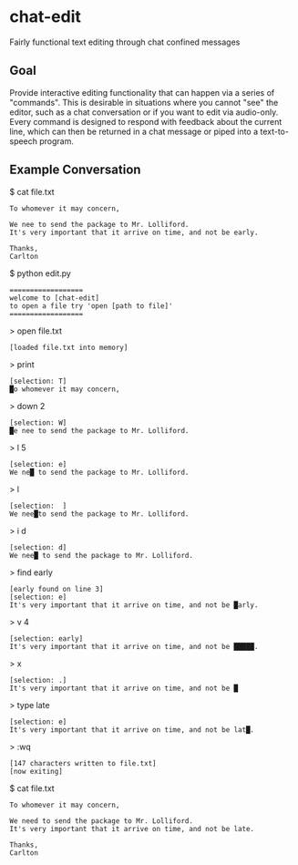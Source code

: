 chat-edit
=========

Fairly functional text editing through chat confined messages

## Goal 
Provide interactive editing functionality that can happen via a series of "commands". This is desirable in situations where you cannot "see" the editor, such as a chat conversation or if you want to edit via audio-only. Every command is designed to respond with feedback about the current line, which can then be returned in a chat message or piped into a text-to-speech program.

## Example Conversation
$ cat file.txt 
```
To whomever it may concern,

We nee to send the package to Mr. Lolliford. 
It's very important that it arrive on time, and not be early.

Thanks,
Carlton
```
$ python edit.py 
```
==================
welcome to [chat-edit]
to open a file try 'open [path to file]'
==================
```
\> open file.txt
```
[loaded file.txt into memory]
```
\> print
```
[selection: T]
█o whomever it may concern,
```
\> down 2
```
[selection: W]
█e nee to send the package to Mr. Lolliford. 
```
\> l 5
```
[selection: e]
We ne█ to send the package to Mr. Lolliford. 
```
\> l
```
[selection:  ]
We nee█to send the package to Mr. Lolliford. 
```
\> i d
```
[selection: d]
We nee█ to send the package to Mr. Lolliford. 
```
\> find early
```
[early found on line 3]
[selection: e]
It's very important that it arrive on time, and not be █arly.
```
\> v 4 
```
[selection: early]
It's very important that it arrive on time, and not be █████.
```
\> x
```
[selection: .]
It's very important that it arrive on time, and not be █
```
\> type late
```
[selection: e]
It's very important that it arrive on time, and not be lat█.
```
\> :wq
```
[147 characters written to file.txt]
[now exiting]
```
$ cat file.txt 
```
To whomever it may concern,

We need to send the package to Mr. Lolliford. 
It's very important that it arrive on time, and not be late.

Thanks,
Carlton
```
